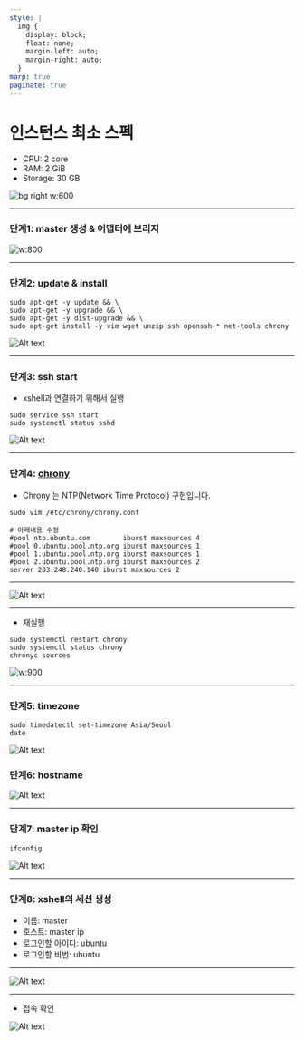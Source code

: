 ```yaml
---
style: |
  img {
    display: block;
    float: none;
    margin-left: auto;
    margin-right: auto;
  }
marp: true
paginate: true
---
```

# 인스턴스 최소 스펙 
- CPU: 2 core 
- RAM: 2 GiB 
- Storage: 30 GB

![bg right w:600](./img/image1-2.png)

---
### 단계1: master 생성 & 어댑터에 브리지
![w:800](./img/image.png)

---
### 단계2: update & install
```shell
sudo apt-get -y update && \
sudo apt-get -y upgrade && \
sudo apt-get -y dist-upgrade && \
sudo apt-get install -y vim wget unzip ssh openssh-* net-tools chrony
```
![Alt text](./img/image-1.png)

---
### 단계3: ssh start 
- xshell과 연결하기 위해서 실행 
```shell
sudo service ssh start
sudo systemctl status sshd
```
![Alt text](./img/image-2.png)

---
### 단계4: [chrony](https://access.redhat.com/documentation/ko-kr/red_hat_enterprise_linux/7/html/system_administrators_guide/ch-configuring_ntp_using_the_chrony_suite#doc-wrapper)
- Chrony 는 NTP(Network Time Protocol) 구현입니다.   
```shell
sudo vim /etc/chrony/chrony.conf

# 아래내용 수정 
#pool ntp.ubuntu.com        iburst maxsources 4
#pool 0.ubuntu.pool.ntp.org iburst maxsources 1
#pool 1.ubuntu.pool.ntp.org iburst maxsources 1
#pool 2.ubuntu.pool.ntp.org iburst maxsources 2
server 203.248.240.140 iburst maxsources 2
```
---
![Alt text](./img/image-3.png)

---
- 재실행 
```shell
sudo systemctl restart chrony
sudo systemctl status chrony
chronyc sources
```
![w:900](./img/image-4.png)

---
### 단계5: timezone 
```shell
sudo timedatectl set-timezone Asia/Seoul
date
```
![Alt text](./img/image-5.png)

### 단계6: hostname
![Alt text](./img/image-6.png)

---
### 단계7: master ip 확인  
```shell
ifconfig
```
![Alt text](./img/image-7.png)

---
### 단계8: xshell의 세션 생성 
- 이름: master
- 호스트: master ip
- 로그인할 아이디: ubuntu
- 로그인할 비번: ubuntu

---
![Alt text](./img/image-8.png)


---
- 접속 확인 

![Alt text](./img/image-9.png)








